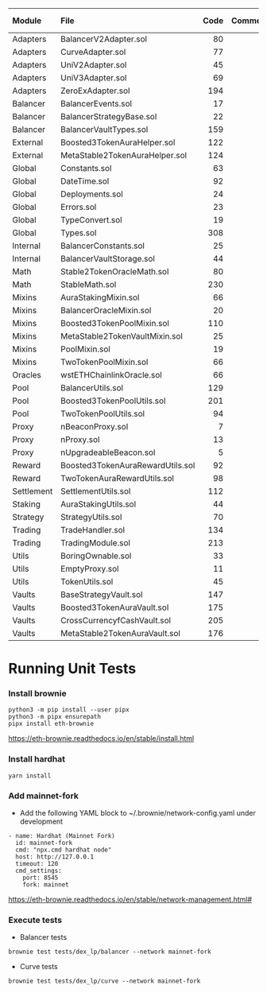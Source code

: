 | Module     | File                                     | Code | Comments | Total Lines | Complexity / Line |
| :--------- | :--------------------------------------- | ---: | -------: | ----------: | ----------------: |
| Adapters   | BalancerV2Adapter.sol                    |   80 |        2 |          91 |              17.5 |
| Adapters   | CurveAdapter.sol                         |   77 |        3 |          92 |              35.1 |
| Adapters   | UniV2Adapter.sol                         |   45 |        2 |          53 |              15.6 |
| Adapters   | UniV3Adapter.sol                         |   69 |        2 |          89 |              21.7 |
| Adapters   | ZeroExAdapter.sol                        |  194 |       29 |         240 |              19.6 |
| Balancer   | BalancerEvents.sol                       |   17 |        2 |          24 |               0.0 |
| Balancer   | BalancerStrategyBase.sol                 |   22 |        3 |          32 |               4.5 |
| Balancer   | BalancerVaultTypes.sol                   |  159 |       21 |         207 |               0.0 |
| External   | Boosted3TokenAuraHelper.sol              |  122 |       12 |         157 |               4.9 |
| External   | MetaStable2TokenAuraHelper.sol           |  124 |       10 |         155 |               4.8 |
| Global     | Constants.sol                            |   63 |       36 |         116 |               0.0 |
| Global     | DateTime.sol                             |   92 |       28 |         139 |              34.8 |
| Global     | Deployments.sol                          |   24 |        2 |          30 |               0.0 |
| Global     | Errors.sol                               |   23 |        2 |          26 |               0.0 |
| Global     | TypeConvert.sol                          |   19 |        1 |          25 |               5.3 |
| Global     | Types.sol                                |  308 |      233 |         586 |               0.0 |
| Internal   | BalancerConstants.sol                    |   25 |       23 |          51 |               0.0 |
| Internal   | BalancerVaultStorage.sol                 |   44 |        6 |          60 |               0.0 |
| Math       | Stable2TokenOracleMath.sol               |   80 |        9 |         106 |              11.2 |
| Math       | StableMath.sol                           |  230 |      100 |         391 |              16.5 |
| Mixins     | AuraStakingMixin.sol                     |   66 |        6 |          85 |              13.6 |
| Mixins     | BalancerOracleMixin.sol                  |   20 |        2 |          27 |               0.0 |
| Mixins     | Boosted3TokenPoolMixin.sol               |  110 |       15 |         148 |              10.9 |
| Mixins     | MetaStable2TokenVaultMixin.sol           |   25 |        3 |          32 |               0.0 |
| Mixins     | PoolMixin.sol                            |   19 |        1 |          24 |               0.0 |
| Mixins     | TwoTokenPoolMixin.sol                    |   66 |        9 |          88 |               6.1 |
| Oracles    | wstETHChainlinkOracle.sol                |   66 |        1 |          80 |               1.5 |
| Pool       | BalancerUtils.sol                        |  129 |        9 |         152 |               7.8 |
| Pool       | Boosted3TokenPoolUtils.sol               |  201 |       40 |         272 |               3.5 |
| Pool       | TwoTokenPoolUtils.sol                    |   94 |       30 |         143 |              14.9 |
| Proxy      | nBeaconProxy.sol                         |    7 |        2 |          12 |               0.0 |
| Proxy      | nProxy.sol                               |   13 |        2 |          19 |               0.0 |
| Proxy      | nUpgradeableBeacon.sol                   |    5 |        3 |          10 |               0.0 |
| Reward     | Boosted3TokenAuraRewardUtils.sol         |   92 |        8 |         116 |               5.4 |
| Reward     | TwoTokenAuraRewardUtils.sol              |   98 |       11 |         121 |               9.2 |
| Settlement | SettlementUtils.sol                      |  112 |       34 |         166 |               9.8 |
| Staking    | AuraStakingUtils.sol                     |   44 |        7 |          59 |               9.1 |
| Strategy   | StrategyUtils.sol                        |   70 |       12 |          92 |              25.7 |
| Trading    | TradeHandler.sol                         |  134 |       21 |         181 |              31.3 |
| Trading    | TradingModule.sol                        |  213 |       53 |         300 |              13.1 |
| Utils      | BoringOwnable.sol                        |   33 |       16 |          58 |              18.2 |
| Utils      | EmptyProxy.sol                           |   11 |        3 |          18 |               9.1 |
| Utils      | TokenUtils.sol                           |   45 |        5 |          60 |              15.6 |
| Vaults     | BaseStrategyVault.sol                    |  147 |       37 |         216 |              10.2 |
| Vaults     | Boosted3TokenAuraVault.sol               |  175 |       10 |         206 |               3.4 |
| Vaults     | CrossCurrencyfCashVault.sol              |  205 |       78 |         320 |               6.8 |
| Vaults     | MetaStable2TokenAuraVault.sol            |  176 |        7 |         204 |               4.0 |

# Running Unit Tests
### Install brownie
```
python3 -m pip install --user pipx
python3 -m pipx ensurepath
pipx install eth-brownie
```
https://eth-brownie.readthedocs.io/en/stable/install.html
### Install hardhat
```
yarn install
```
### Add mainnet-fork
* Add the following YAML block to ~/.brownie/network-config.yaml under development
```
- name: Hardhat (Mainnet Fork)
  id: mainnet-fork
  cmd: "npx.cmd hardhat node"
  host: http://127.0.0.1
  timeout: 120
  cmd_settings:
    port: 8545
    fork: mainnet
```
https://eth-brownie.readthedocs.io/en/stable/network-management.html#
### Execute tests
* Balancer tests
```
brownie test tests/dex_lp/balancer --network mainnet-fork
```
* Curve tests
```
brownie test tests/dex_lp/curve --network mainnet-fork
```
